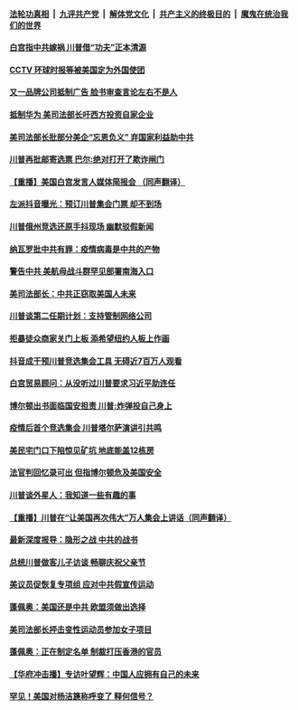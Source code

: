 ####  [法轮功真相](../../../../basic/blob/master/README.md?t=06230702) &nbsp;|&nbsp; [九评共产党](../../../../9ping.md/blob/master/README.md?t=06230702) &nbsp;|&nbsp; [解体党文化](../../../../jtdwh.md/blob/master/README.md?t=06230702)  &nbsp;|&nbsp; [共产主义的终极目的](../../../../gczydzjmd.md/blob/master/README.md?t=06230702) &nbsp;|&nbsp; [魔鬼在统治我们的世界](../../../../mgztzwmdsj.md/blob/master/README.md?t=06230702) 

#### [白宫指中共嫁祸 川普借“功夫”正本清源](../pages/prog203/a102877090.md?t=06230702) 

#### [CCTV 环球时报等被美国定为外国使团](../pages/prog203/a102877085.md?t=06230702) 

#### [又一品牌公司抵制广告 脸书审查言论左右不是人](../pages/prog203/a102877042.md?t=06230702) 

#### [抵制华为  美司法部长吁西方投资自家企业](../pages/prog203/a102877034.md?t=06230702) 

#### [美司法部长批部分美企“忘恩负义” 弃国家利益助中共](../pages/prog203/a102877006.md?t=06230702) 

#### [川普再批邮寄选票 巴尔:绝对打开了欺诈闸门](../pages/prog203/a102876973.md?t=06230702) 

#### [【重播】美国白宫发言人媒体简报会 （同声翻译）](../pages/prog203/a102876954.md?t=06230702) 

#### [左派抖音曝光：预订川普集会门票 却不到场](../pages/prog203/a102876931.md?t=06230702) 

#### [川普俄州竞选还原手抖现场 幽默驳假新闻](../pages/prog203/a102876876.md?t=06230702) 

#### [纳瓦罗批中共有罪：疫情病毒是中共的产物](../pages/prog203/a102876724.md?t=06230702) 

#### [警告中共 美航母战斗群罕见部署南海入口](../pages/prog203/a102876580.md?t=06230702) 

#### [美司法部长：中共正窃取美国人未来](../pages/prog203/a102876551.md?t=06230702) 

#### [川普谈第二任期计划：支持管制网络公司](../pages/prog203/a102876501.md?t=06230702) 

#### [拒暴徒众商家关门上板 添希望纽约人板上作画](../pages/prog203/a102876381.md?t=06230702) 

#### [抖音成干预川普竞选集会工具 无碍近7百万人观看](../pages/prog203/a102876346.md?t=06230702) 

#### [白宫贸易顾问：从没听过川普要求习近平助连任](../pages/prog203/a102876326.md?t=06230702) 

#### [博尔顿出书面临国安担责 川普:炸弹投自己身上](../pages/prog203/a102876352.md?t=06230702) 

#### [疫情后首个竞选集会 川普塔尔萨演讲引共鸣](../pages/prog203/a102876292.md?t=06230702) 

#### [美民宅门口下陷惊见矿坑 地底能盖12栋房](../pages/prog203/a102876265.md?t=06230702) 

#### [法官判回忆录可出 但指博尔顿危及美国安全](../pages/prog203/a102876281.md?t=06230702) 

#### [川普谈外星人：我知道一些有趣的事](../pages/prog203/a102876121.md?t=06230702) 

#### [【重播】川普在“让美国再次伟大”万人集会上讲话（同声翻译）](../pages/prog203/a102875933.md?t=06230702) 

#### [最新深度报导：隐形之战 中共的战书](../pages/prog203/a102875967.md?t=06230702) 

#### [总统川普做客儿子访谈 畅聊庆祝父亲节](../pages/prog203/a102875950.md?t=06230702) 

#### [美议员促恢复专项组 应对中共假宣传运动](../pages/prog203/a102875944.md?t=06230702) 

#### [蓬佩奥：美国还是中共 欧盟须做出选择](../pages/prog203/a102875936.md?t=06230702) 

#### [美司法部长抨击变性运动员参加女子项目](../pages/prog203/a102875806.md?t=06230702) 

#### [蓬佩奥：正在制定名单 制裁打压香港的官员](../pages/prog203/a102875881.md?t=06230702) 

#### [【华府冲击播】专访叶望辉：中国人应拥有自己的未来](../pages/prog203/a102875876.md?t=06230702) 

#### [罕见！美国对杨洁篪称呼变了 释何信号？](../pages/prog203/a102875527.md?t=06230702) 

